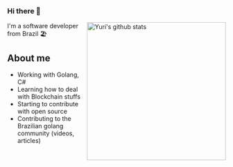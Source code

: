 ### Hi there 👋  
<a href="https://github.com/hyperyuri"><img src="https://github-readme-stats.vercel.app/api?username=hyperyuri&count_private=true&include_all_commits=true&hide_rank=true&theme=graywhite&disable_animations=true&custom_title=Stats" align="right" width="320" alt="Yuri's github stats" /></a>

I'm a software developer from Brazil 🏖️

## About me

- Working with Golang, C#
- Learning how to deal with Blockchain stuffs
- Starting to contribute with open source
- Contributing to the Brazilian golang community (videos, articles)

